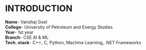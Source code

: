 #                                                           INTRODUCTION  
**Name**- Vanshaj Goel  
**College**- University of Petroleum and Energy Studies  
**Year**- 1st year  
**Branch**- CSE AI & ML  
**Tech. stack**- C++, C, Python, Machine Learning, .NET Frameworks  

